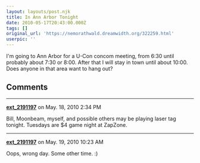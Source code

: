 ```yaml
---
layout: layouts/post.njk
title: In Ann Arbor Tonight
date: 2010-05-17T20:43:00.000Z
tags: []
original_url: 'https://nemorathwald.dreamwidth.org/322259.html'
userpic: ''
---
```

I'm going to Ann Arbor for a U-Con concom meeting, from 6:30 until probably about 7:30 or 8:00. After that I will stay in town until about 10:00. Does anyone in that area want to hang out?

## Comments

---

**[ext_2191197](https://www.dreamwidth.org/users/ext_2191197)** on May. 18, 2010 2:34 PM

Bill, Moonbeam, myself, and possible others may be playing laser tag tonight. Tuesdays are $4 game night at ZapZone.

---

**[ext_2191197](https://www.dreamwidth.org/users/ext_2191197)** on May. 19, 2010 10:23 AM

Oops, wrong day. Some other time. :)
